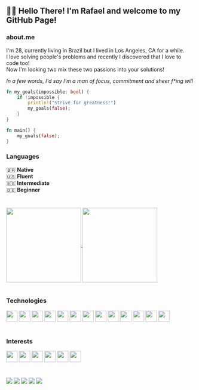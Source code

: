 ## 👋🏼 Hello There! I'm Rafael and welcome to my GitHub Page!

### about.me

I'm 28, currently living in Brazil but I lived in Los Angeles, CA for a while. <br />
I love solving people's problems and recently I discovered that I love to code too! <br />
Now I'm looking two mix these two passions into your solutions! 

_In a few words, I'd say I'm a man of focus, commitment and sheer f*ing will_


```rust
fn my_goals(impossible: bool) {
    if !impossible {
        println!("Strive for greatness!")
        my_goals(false);
    }
}

fn main() {
    my_goals(false);
}
```

### Languages
  🇧🇷 **Native** <br />
  🇺🇸 **Fluent** <br />
  🇪🇸 **Intermediate** <br />
  🇩🇪 **Beginner**
#

<div style="">
  <a href="https://github.com/anuraghazra/github-readme-stats">
    <img height=200 align="center" src="https://github-readme-stats.vercel.app/api?username=rafaelmendoncavaz&theme=algolia&rank_icon=github" />
  </a>
  <a href="https://github.com/anuraghazra/convoychat">
    <img height=200 align="center" src="https://github-readme-stats.vercel.app/api/top-langs?username=rafaelmendoncavaz&layout=compact&langs_count=8&card_width=320&theme=algolia" />
  </a>
</div>

#
### Technologies

<div>
  <img style="height: 30px; width: 30px;" src="https://cdn.jsdelivr.net/gh/devicons/devicon@latest/icons/html5/html5-original.svg" />
  <img style="height: 30px; width: 30px;" src="https://cdn.jsdelivr.net/gh/devicons/devicon@latest/icons/css3/css3-original.svg" />
  <img style="height: 30px; width: 30px;" src="https://cdn.jsdelivr.net/gh/devicons/devicon@latest/icons/sass/sass-original.svg" />
  <img style="height: 30px; width: 30px;" src="https://cdn.jsdelivr.net/gh/devicons/devicon@latest/icons/tailwindcss/tailwindcss-original.svg" />
  <img style="height: 30px; width: 30px;" src="https://cdn.jsdelivr.net/gh/devicons/devicon@latest/icons/javascript/javascript-original.svg" />
  <img style="height: 30px; width: 30px;" src="https://cdn.jsdelivr.net/gh/devicons/devicon@latest/icons/typescript/typescript-original.svg" />
  <img style="height: 30px; width: 30px;" src="https://cdn.jsdelivr.net/gh/devicons/devicon@latest/icons/react/react-original.svg" />
  <img style="height: 30px; width: 30px;" src="https://cdn.jsdelivr.net/gh/devicons/devicon@latest/icons/nodejs/nodejs-original.svg" />
  <img style="height: 30px; width: 30px;" src="https://cdn.jsdelivr.net/gh/devicons/devicon@latest/icons/azuresqldatabase/azuresqldatabase-original.svg" />
  <img style="height: 30px; width: 30px;" src="https://cdn.jsdelivr.net/gh/devicons/devicon@latest/icons/postgresql/postgresql-original.svg" />
  <img style="height: 30px; width: 30px;" src="https://cdn.jsdelivr.net/gh/devicons/devicon@latest/icons/python/python-original.svg" />
  <img style="height: 30px; width: 30px;" src="https://cdn.jsdelivr.net/gh/devicons/devicon@latest/icons/django/django-plain.svg" />
  <img style="height: 30px; width: 30px;" src="https://cdn.jsdelivr.net/gh/devicons/devicon@latest/icons/git/git-original.svg" />
</div>

#

### Interests

<div>
  <img style="height: 30px; width: 30px;" src="https://cdn.jsdelivr.net/gh/devicons/devicon@latest/icons/rust/rust-original.svg" />
  <img style="height: 30px; width: 30px;" src="https://cdn.jsdelivr.net/gh/devicons/devicon@latest/icons/go/go-original-wordmark.svg" />
  <img style="height: 30px; width: 30px;" src="https://cdn.jsdelivr.net/gh/devicons/devicon@latest/icons/kotlin/kotlin-original.svg" />
  <img style="height: 30px; width: 30px;" src="https://cdn.jsdelivr.net/gh/devicons/devicon@latest/icons/cplusplus/cplusplus-original.svg" />
  <img style="height: 30px; width: 30px;" src="https://cdn.jsdelivr.net/gh/devicons/devicon@latest/icons/haskell/haskell-original.svg" />
  <img style="height: 30px; width: 30px;" src="https://cdn.jsdelivr.net/gh/devicons/devicon@latest/icons/amazonwebservices/amazonwebservices-original-wordmark.svg" />
</div>

#

<div>
    <a href="https://linkedin.com/in/rafaelmendoncavaz" target="_blank"><img src="https://img.shields.io/badge/LinkedIn-0077B5?style=for-the-badge&logo=linkedin&logoColor=white" /></a>
    <a href="mailto:rafaelmendoncavaz@hotmail.com" target="_blank"><img src="https://img.shields.io/badge/Microsoft_Outlook-0078D4?style=for-the-badge&logo=microsoft-outlook&logoColor=white" /></a>
    <a href="mailto:rafaelmvaz23@gmail.com" target="_blank"><img src="https://img.shields.io/badge/Gmail-D14836?style=for-the-badge&logo=gmail&logoColor=white" /></a>
    <a href="https://wa.me/5545998604995" target="_blank"><img src="https://img.shields.io/badge/WhatsApp-25D366?style=for-the-badge&logo=whatsapp&logoColor=white" /></a>
    <a href="https://instagram.com/rafaellmv" target="_blank"><img src="https://img.shields.io/badge/Instagram-E4405F?style=for-the-badge&logo=instagram&logoColor=white" /></a>
</div>
